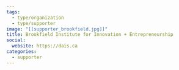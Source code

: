```yaml
---
tags:
  - type/organization
  - type/supporter
image: "[[supporter_brookfield.jpg]]"
title: Brookfield Institute for Innovation + Entrepreneurship
social:
  website: https://dais.ca
categories:
  - supporter
---
```

